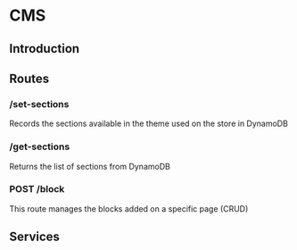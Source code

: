 # CMS

## Introduction

## Routes
### /set-sections
Records the sections available in the theme used on the store in DynamoDB

### /get-sections
Returns the list of sections from DynamoDB

### POST /block
This route manages the blocks added on a specific page (CRUD)

## Services